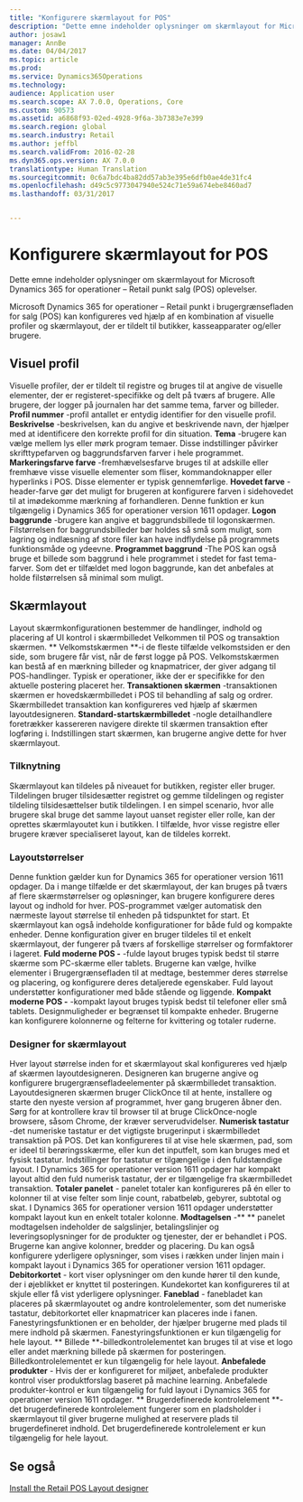 ```yaml
---
title: "Konfigurere skærmlayout for POS"
description: "Dette emne indeholder oplysninger om skærmlayout for Microsoft Dynamics 365 for operationer – Retail punkt salg (POS) oplevelser."
author: josaw1
manager: AnnBe
ms.date: 04/04/2017
ms.topic: article
ms.prod: 
ms.service: Dynamics365Operations
ms.technology: 
audience: Application user
ms.search.scope: AX 7.0.0, Operations, Core
ms.custom: 90573
ms.assetid: a6868f93-02ed-4928-9f6a-3b7383e7e399
ms.search.region: global
ms.search.industry: Retail
ms.author: jeffbl
ms.search.validFrom: 2016-02-28
ms.dyn365.ops.version: AX 7.0.0
translationtype: Human Translation
ms.sourcegitcommit: 0c6a7bdc4ba82dd57ab3e395e6dfb0ae4de31fc4
ms.openlocfilehash: d49c5c9773047940e524c71e59a674ebe8460ad7
ms.lasthandoff: 03/31/2017


---
```


# <a name="configure-screen-layouts-for-pos"></a>Konfigurere skærmlayout for POS

Dette emne indeholder oplysninger om skærmlayout for Microsoft Dynamics 365 for operationer – Retail punkt salg (POS) oplevelser.

Microsoft Dynamics 365 for operationer – Retail punkt i brugergrænsefladen for salg (POS) kan konfigureres ved hjælp af en kombination af visuelle profiler og skærmlayout, der er tildelt til butikker, kasseapparater og/eller brugere.

## <a name="visual-profile"></a>Visuel profil
Visuelle profiler, der er tildelt til registre og bruges til at angive de visuelle elementer, der er registeret-specifikke og delt på tværs af brugere. Alle brugere, der logger på journalen har det samme tema, farver og billeder. **Profil nummer** -profil antallet er entydig identifier for den visuelle profil. **Beskrivelse** -beskrivelsen, kan du angive et beskrivende navn, der hjælper med at identificere den korrekte profil for din situation. **Tema** -brugere kan vælge mellem lys eller mørk program temaer. Disse indstillinger påvirker skrifttypefarven og baggrundsfarven farver i hele programmet. **Markeringsfarve farve** -fremhævelsesfarve bruges til at adskille eller fremhæve visse visuelle elementer som fliser, kommandoknapper eller hyperlinks i POS. Disse elementer er typisk gennemførlige. **Hovedet farve** -header-farve gør det muligt for brugeren at konfigurere farven i sidehovedet til at imødekomme mærkning af forhandleren. Denne funktion er kun tilgængelig i Dynamics 365 for operationer version 1611 opdager. **Logon baggrunde** -brugere kan angive et baggrundsbillede til logonskærmen. Filstørrelsen for baggrundsbilleder bør holdes så små som muligt, som lagring og indlæsning af store filer kan have indflydelse på programmets funktionsmåde og ydeevne. **Programmet baggrund** -The POS kan også bruge et billede som baggrund i hele programmet i stedet for fast tema-farver. Som det er tilfældet med logon baggrunde, kan det anbefales at holde filstørrelsen så minimal som muligt.

## <a name="screen-layouts"></a>Skærmlayout
Layout skærmkonfigurationen bestemmer de handlinger, indhold og placering af UI kontrol i skærmbilledet Velkommen til POS og transaktion skærmen. ** Velkomstskærmen **-i de fleste tilfælde velkomstsiden er den side, som brugere får vist, når de først logge på POS. Velkomstskærmen kan bestå af en mærkning billeder og knapmatricer, der giver adgang til POS-handlinger. Typisk er operationer, ikke der er specifikke for den aktuelle postering placeret her. **Transaktionen skærmen** -transaktionen skærmen er hovedskærmbilledet i POS til behandling af salg og ordrer. Skærmbilledet transaktion kan konfigureres ved hjælp af skærmen layoutdesigneren. **Standard-startskærmbilledet** -nogle detailhandlere foretrækker kassereren navigere direkte til skærmen transaktion efter logføring i. Indstillingen start skærmen, kan brugerne angive dette for hver skærmlayout.

### <a name="assignment"></a>Tilknytning

Skærmlayout kan tildeles på niveauet for butikken, register eller bruger. Tildelingen bruger tilsidesætter registret og gemme tildelingen og register tildeling tilsidesættelser butik tildelingen. I en simpel scenario, hvor alle brugere skal bruge det samme layout uanset register eller rolle, kan der oprettes skærmlayoutet kun i butikken. I tilfælde, hvor visse registre eller brugere kræver specialiseret layout, kan de tildeles korrekt.

### <a name="layout-sizes"></a>Layoutstørrelser

Denne funktion gælder kun for Dynamics 365 for operationer version 1611 opdager. Da i mange tilfælde er det skærmlayout, der kan bruges på tværs af flere skærmstørrelser og opløsninger, kan brugere konfigurere deres layout og indhold for hver. POS-programmet vælger automatisk den nærmeste layout størrelse til enheden på tidspunktet for start. Et skærmlayout kan også indeholde konfigurationer for både fuld og kompakte enheder. Denne konfiguration giver en bruger tildeles til et enkelt skærmlayout, der fungerer på tværs af forskellige størrelser og formfaktorer i lageret. **Fuld moderne POS -** -fulde layout bruges typisk bedst til større skærme som PC-skærme eller tablets. Brugerne kan vælge, hvilke elementer i Brugergrænsefladen til at medtage, bestemmer deres størrelse og placering, og konfigurere deres detaljerede egenskaber. Fuld layout understøtter konfigurationer med både stående og liggende. **Kompakt moderne POS -** -kompakt layout bruges typisk bedst til telefoner eller små tablets. Designmuligheder er begrænset til kompakte enheder. Brugerne kan konfigurere kolonnerne og felterne for kvittering og totaler ruderne.

### <a name="screen-layout-designer"></a>Designer for skærmlayout

Hver layout størrelse inden for et skærmlayout skal konfigureres ved hjælp af skærmen layoutdesigneren. Designeren kan brugerne angive og konfigurere brugergrænsefladeelementer på skærmbilledet transaktion. Layoutdesigneren skærmen bruger ClickOnce til at hente, installere og starte den nyeste version af programmet, hver gang brugeren åbner den. Sørg for at kontrollere krav til browser til at bruge ClickOnce-nogle browsere, såsom Chrome, der kræver serverudvidelser. **Numerisk tastatur** -det numeriske tastatur er det vigtigste brugerinput i skærmbilledet transaktion på POS. Det kan konfigureres til at vise hele skærmen, pad, som er ideel til berøringsskærme, eller kun det inputfelt, som kan bruges med et fysisk tastatur. Indstillinger for tastatur er tilgængelige i den fuldstændige layout. I Dynamics 365 for operationer version 1611 opdager har kompakt layout altid den fuld numerisk tastatur, der er tilgængelige fra skærmbilledet transaktion. **Totaler panelet** - panelet totaler kan konfigureres på én eller to kolonner til at vise felter som linje count, rabatbeløb, gebyrer, subtotal og skat. I Dynamics 365 for operationer version 1611 opdager understøtter kompakt layout kun en enkelt totaler kolonne. **Modtagelsen** -** ** panelet modtagelsen indeholder de salgslinjer, betalingslinjer og leveringsoplysninger for de produkter og tjenester, der er behandlet i POS. Brugerne kan angive kolonner, bredder og placering. Du kan også konfigurere yderligere oplysninger, som vises i rækken under linjen main i kompakt layout i Dynamics 365 for operationer version 1611 opdager. **Debitorkortet** - kort viser oplysninger om den kunde hører til den kunde, der i øjeblikket er knyttet til posteringen. Kundekortet kan konfigureres til at skjule eller få vist yderligere oplysninger. **Faneblad** - fanebladet kan placeres på skærmlayoutet og andre kontrolelementer, som det numeriske tastatur, debitorkortet eller knapmatricer kan placeres inde i fanen. Fanestyringsfunktionen er en beholder, der hjælper brugerne med plads til mere indhold på skærmen. Fanestyringsfunktionen er kun tilgængelig for hele layout. ** Billede **-billedkontrolelementet kan bruges til at vise et logo eller andet mærkning billede på skærmen for posteringen. Billedkontrolelementet er kun tilgængelig for hele layout. **Anbefalede produkter** - Hvis der er konfigureret for miljøet, anbefalede produkter kontrol viser produktforslag baseret på machine learning. Anbefalede produkter-kontrol er kun tilgængelig for fuld layout i Dynamics 365 for operationer version 1611 opdager. ** Brugerdefinerede kontrolelement **-det brugerdefinerede kontrolelement fungerer som en pladsholder i skærmlayout til giver brugerne mulighed at reservere plads til brugerdefineret indhold. Det brugerdefinerede kontrolelement er kun tilgængelig for hele layout.

<a name="see-also"></a>Se også
--------

[Install the Retail POS Layout designer](install-pos-layout-designer.md)


